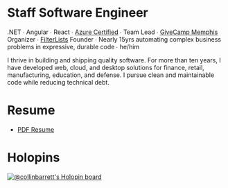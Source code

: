 # Staff Software Engineer
.NET ∙ Angular ∙ React ∙ [Azure Certified](https://www.credly.com/badges/ad059acf-2e39-4061-92cb-7928b15e1f32) ∙ Team Lead ∙ [GiveCamp Memphis](https://givecampmemphis.org/) Organizer ∙ [FilterLists](https://filterlists.com/) Founder ∙ Nearly 15yrs automating complex business problems in expressive, durable code ∙ he/him

I thrive in building and shipping quality software. For more than ten years, I have developed web, cloud, and desktop solutions for finance, retail, manufacturing, education, and defense. I pursue clean and maintainable code while reducing technical debt.

# Resume

  - [PDF Resume](https://collinmbarrett.com/resume/pdf/)
 
# Holopins

[![@collinbarrett's Holopin board](https://holopin.me/collinbarrett)](https://holopin.io/@collinbarrett)
